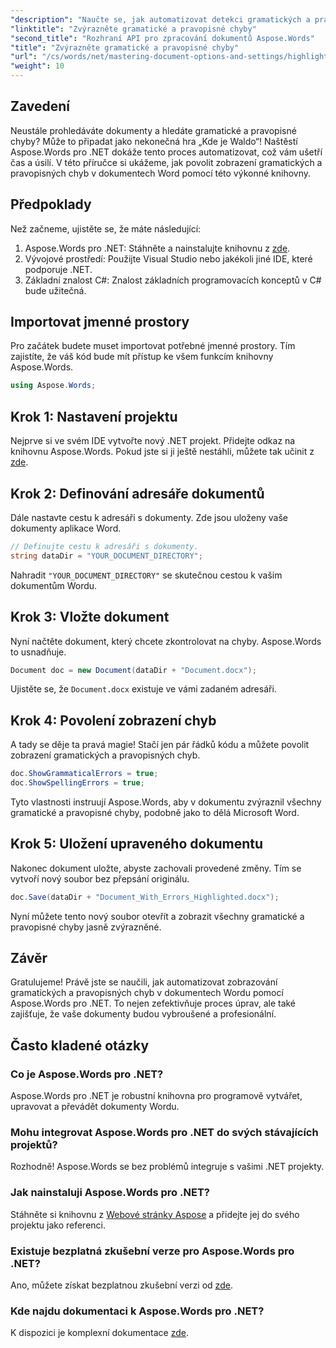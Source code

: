 ```yaml
---
"description": "Naučte se, jak automatizovat detekci gramatických a pravopisných chyb v dokumentech Word pomocí Aspose.Words pro .NET. Tento podrobný návod."
"linktitle": "Zvýrazněte gramatické a pravopisné chyby"
"second_title": "Rozhraní API pro zpracování dokumentů Aspose.Words"
"title": "Zvýrazněte gramatické a pravopisné chyby"
"url": "/cs/words/net/mastering-document-options-and-settings/highlight-grammatical-and-spelling-errors/"
"weight": 10
---
```


## Zavedení

Neustále prohledáváte dokumenty a hledáte gramatické a pravopisné chyby? Může to připadat jako nekonečná hra „Kde je Waldo“! Naštěstí Aspose.Words pro .NET dokáže tento proces automatizovat, což vám ušetří čas a úsilí. V této příručce si ukážeme, jak povolit zobrazení gramatických a pravopisných chyb v dokumentech Word pomocí této výkonné knihovny.

## Předpoklady

Než začneme, ujistěte se, že máte následující:

1. Aspose.Words pro .NET: Stáhněte a nainstalujte knihovnu z [zde](https://releases.aspose.com/words/net/).
2. Vývojové prostředí: Použijte Visual Studio nebo jakékoli jiné IDE, které podporuje .NET.
3. Základní znalost C#: Znalost základních programovacích konceptů v C# bude užitečná.

## Importovat jmenné prostory

Pro začátek budete muset importovat potřebné jmenné prostory. Tím zajistíte, že váš kód bude mít přístup ke všem funkcím knihovny Aspose.Words.

```csharp
using Aspose.Words;
```

## Krok 1: Nastavení projektu

Nejprve si ve svém IDE vytvořte nový .NET projekt. Přidejte odkaz na knihovnu Aspose.Words. Pokud jste si ji ještě nestáhli, můžete tak učinit z [zde](https://releases.aspose.com/words/net/).

## Krok 2: Definování adresáře dokumentů

Dále nastavte cestu k adresáři s dokumenty. Zde jsou uloženy vaše dokumenty aplikace Word.

```csharp
// Definujte cestu k adresáři s dokumenty.
string dataDir = "YOUR_DOCUMENT_DIRECTORY";
```

Nahradit `"YOUR_DOCUMENT_DIRECTORY"` se skutečnou cestou k vašim dokumentům Wordu.

## Krok 3: Vložte dokument

Nyní načtěte dokument, který chcete zkontrolovat na chyby. Aspose.Words to usnadňuje.

```csharp
Document doc = new Document(dataDir + "Document.docx");
```

Ujistěte se, že `Document.docx` existuje ve vámi zadaném adresáři.

## Krok 4: Povolení zobrazení chyb

A tady se děje ta pravá magie! Stačí jen pár řádků kódu a můžete povolit zobrazení gramatických a pravopisných chyb.

```csharp
doc.ShowGrammaticalErrors = true;
doc.ShowSpellingErrors = true;
```

Tyto vlastnosti instruují Aspose.Words, aby v dokumentu zvýraznil všechny gramatické a pravopisné chyby, podobně jako to dělá Microsoft Word.

## Krok 5: Uložení upraveného dokumentu

Nakonec dokument uložte, abyste zachovali provedené změny. Tím se vytvoří nový soubor bez přepsání originálu.

```csharp
doc.Save(dataDir + "Document_With_Errors_Highlighted.docx");
```

Nyní můžete tento nový soubor otevřít a zobrazit všechny gramatické a pravopisné chyby jasně zvýrazněné.

## Závěr

Gratulujeme! Právě jste se naučili, jak automatizovat zobrazování gramatických a pravopisných chyb v dokumentech Wordu pomocí Aspose.Words pro .NET. To nejen zefektivňuje proces úprav, ale také zajišťuje, že vaše dokumenty budou vybroušené a profesionální.

## Často kladené otázky

### Co je Aspose.Words pro .NET?
Aspose.Words pro .NET je robustní knihovna pro programově vytvářet, upravovat a převádět dokumenty Wordu.

### Mohu integrovat Aspose.Words pro .NET do svých stávajících projektů?
Rozhodně! Aspose.Words se bez problémů integruje s vašimi .NET projekty.

### Jak nainstaluji Aspose.Words pro .NET?
Stáhněte si knihovnu z [Webové stránky Aspose](https://releases.aspose.com/words/net/) a přidejte jej do svého projektu jako referenci.

### Existuje bezplatná zkušební verze pro Aspose.Words pro .NET?
Ano, můžete získat bezplatnou zkušební verzi od [zde](https://releases.aspose.com/).

### Kde najdu dokumentaci k Aspose.Words pro .NET?
K dispozici je komplexní dokumentace [zde](https://reference.aspose.com/words/net/).